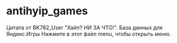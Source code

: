 # antihyip_games
Цитата от BK782_User "Хайп? НИ ЗА ЧТО!".
База данных для Яндекс.Игры
Нажмите в этот файл menu, чтобы открыть меню.
